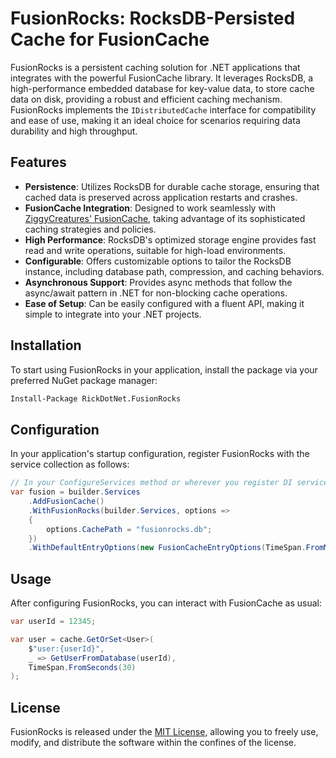 # FusionRocks: RocksDB-Persisted Cache for FusionCache

FusionRocks is a persistent caching solution for .NET applications that integrates with the powerful FusionCache library. It leverages RocksDB, a high-performance embedded database for key-value data, to store cache data on disk, providing a robust and efficient caching mechanism. FusionRocks implements the `IDistributedCache` interface for compatibility and ease of use, making it an ideal choice for scenarios requiring data durability and high throughput.

## Features

- **Persistence**: Utilizes RocksDB for durable cache storage, ensuring that cached data is preserved across application restarts and crashes.
- **FusionCache Integration**: Designed to work seamlessly with [ZiggyCreatures' FusionCache](https://github.com/ZiggyCreatures/FusionCache), taking advantage of its sophisticated caching strategies and policies.
- **High Performance**: RocksDB's optimized storage engine provides fast read and write operations, suitable for high-load environments.
- **Configurable**: Offers customizable options to tailor the RocksDB instance, including database path, compression, and caching behaviors.
- **Asynchronous Support**: Provides async methods that follow the async/await pattern in .NET for non-blocking cache operations.
- **Ease of Setup**: Can be easily configured with a fluent API, making it simple to integrate into your .NET projects.

## Installation

To start using FusionRocks in your application, install the package via your preferred NuGet package manager:

```sh
Install-Package RickDotNet.FusionRocks
```

## Configuration

In your application's startup configuration, register FusionRocks with the service collection as follows:

```csharp
// In your ConfigureServices method or wherever you register DI services
var fusion = builder.Services  
    .AddFusionCache()  
    .WithFusionRocks(builder.Services, options =>
    {
        options.CachePath = "fusionrocks.db";
    })
    .WithDefaultEntryOptions(new FusionCacheEntryOptions(TimeSpan.FromMinutes(2)));
```

## Usage

After configuring FusionRocks, you can interact with FusionCache as usual:

```csharp
var userId = 12345;

var user = cache.GetOrSet<User>(
    $"user:{userId}",
    _ => GetUserFromDatabase(userId),
    TimeSpan.FromSeconds(30)
);
```

## License

FusionRocks is released under the [MIT License](https://opensource.org/licenses/MIT), allowing you to freely use, modify, and distribute the software within the confines of the license.